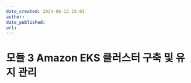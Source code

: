 ```yaml
---
date_created: 2024-06-12 15:03
author: 
date_published: 
url:
---
```

# 모듈 3 Amazon EKS 클러스터 구축 및 유지 관리

